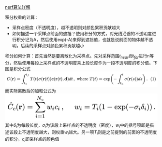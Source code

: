 [nerf算法详解](https://www.bilibili.com/video/BV1fL4y1T7Ag/?share_source=copy_web&vd_source=352c13361db61e7b52de4768e36b25a0)

积分权重的计算：
* 采样点密度（不透明度），越不透明则对颜色累积贡献越大
* 如何描述一个采样点前面的遮挡？使用积分的方式，对光线沿途的不透明度进行积分记为A，然后使用exp(-A)来得到遮挡值，也就是说前面的物体越不透明，后续的采样点对颜色累积贡献越小

积分如何计算：首先当然是要离散化为采样点。先对采样范围$t_{near}到t_{far}$进行n等分，然后使用每段上采样点的不透明度乘上段长度作为一段不透明度的积分值。下图是积分公式![](images/Cr.png)
而实际离散后的加和公式为 ![](images/Cr%5E.png)
其中$\delta_i$为每段长度，$\sigma_i$为该段上采样点的不透明度（密度），$w_i$中的括号项即是描述该段上不透明度越大，则权重$w_i$越大。另一项$T_i$则是之前提到的前面的不透明度的积分。$c_i$即采样点的颜色值

